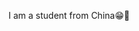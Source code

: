 


I am a student from China😁🤞


<!---
LycheeSui/LycheeSui is a ✨ special ✨ repository because its `README.md` (this file) appears on your GitHub profile.
You can click the Preview link to take a look at your changes.
--->

